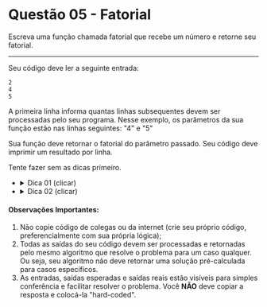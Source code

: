 # Questão 05 - Fatorial

Escreva uma função chamada fatorial que recebe um número e retorne seu
fatorial.

<hr>

Seu código deve ler a seguinte entrada:

```
2
4
5
```

A primeira linha informa quantas linhas subsequentes devem ser processadas pelo seu programa. Nesse exemplo, os parâmetros da sua função estão nas linhas seguintes: "4" e "5"

Sua função deve retornar o fatorial do parâmetro passado. Seu código deve imprimir um resultado por linha. 


Tente fazer sem as dicas primeiro.

- <details><summary>Dica 01 (clicar)</summary>Inteiros costumam ter 4 bytes (4*8 = 32 bits) de espaço. Isso significa que podem representar até 2^32 valores (divido em metade para positivos e metade para negativos).</details>
- <details><summary>Dica 02 (clicar)</summary>Que tal pesquisar tipos que consigam representar "13!" ?</details>

#### Observações Importantes:

1. Não copie código de colegas ou da internet (crie seu próprio código, preferencialmente com sua própria lógica);
2. Todas as saídas do seu código devem ser processadas e retornadas pelo mesmo algoritmo que resolve o problema para um caso qualquer. Ou seja, seu algoritmo não deve retornar uma solução pré-calculada para casos específicos.
3. As entradas, saídas esperadas e saídas reais estão visíveis para simples conferência e facilitar resolver o problema. Você **NÃO** deve copiar a resposta e colocá-la "hard-coded".
